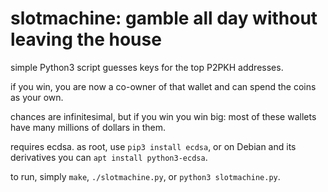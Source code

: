 # slotmachine: gamble all day without leaving the house

simple Python3 script guesses keys for the top P2PKH addresses.

if you win, you are now a co-owner of that wallet and can spend the coins
as your own.

chances are infinitesimal, but if you win you win big: most of these wallets
have many millions of dollars in them.

requires ecdsa. as root, use `pip3 install ecdsa`, or on Debian and its
derivatives you can `apt install python3-ecdsa`.

to run, simply `make`, `./slotmachine.py`, or `python3 slotmachine.py`.
